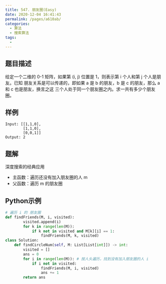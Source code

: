 ```yaml
---
title: 547. 朋友圈(Easy)
date: 2020-12-04 16:41:43
permalink: /pages/a610ab/
categories:
  - 算法
  - 搜索算法
tags:
  - 
---
```


## 题目描述

给定一个二维的 0-1 矩阵，如果第 (i, j) 位置是 1，则表示第 i 个人和第 j 个人是朋友。已知 朋友关系是可以传递的，即如果 a 是 b 的朋友，b 是 c 的朋友，那么 a 和 c 也是朋友，换言之这 三个人处于同一个朋友圈之内。求一共有多少个朋友圈。

## 样例

```
Input: [[1,1,0],
        [1,1,0], 
        [0,0,1]] 
Output: 2
```

## 题解

深度搜索的经典应用

- 主函数：遍历还没有加入朋友圈的人 m
- 父函数：遍历 m 的朋友圈

## Python示例

```python
# 遍历 i 的 朋友圈
def findFriends(M, i, visited):
        visited.append(i)
        for k in range(len(M)):
            if k not in visited and M[k][i] == 1:
                findFriends(M, k, visited)
class Solution:
    def findCircleNum(self, M: List[List[int]]) -> int:    
        visited = []
        ans = 0
        for i in range(len(M)): # 按人头遍历，找到没有加入朋友圈的人 i 
            if i not in visited: 
                findFriends(M, i, visited) 
                ans += 1
        return ans
```

